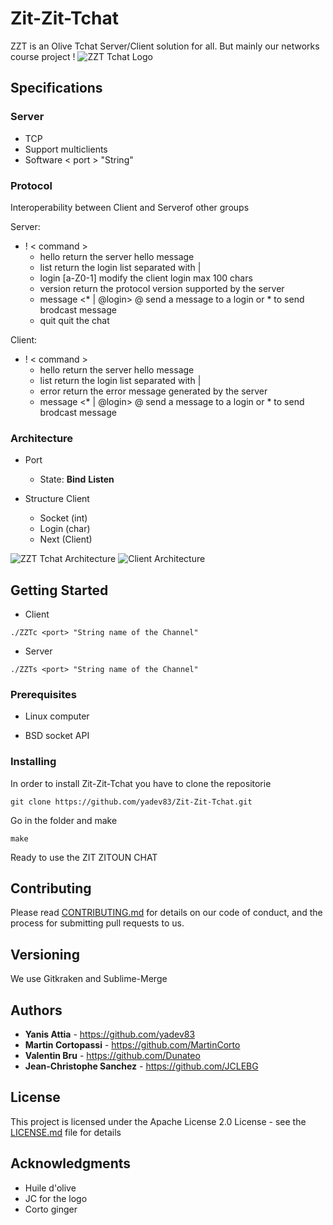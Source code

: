 
# Zit-Zit-Tchat

ZZT is an Olive Tchat Server/Client solution for all. 
But mainly our networks course project !
![ZZT Tchat Logo](images/zit-zit-photo.png?raw=true )
## Specifications 

### Server

* TCP
* Support multiclients
* Software < port > "String"

### Protocol

Interoperability between Client and Serverof other groups

Server:	

* ! < command > 
	* hello
		return the server hello message
	* list
		return the login list separated with |
	* login [a-Z0-1]
		modify the client login max 100 chars
	* version
		return the protocol version supported by the server
	* message <* | @login>
		@ send a message to a login or * to send brodcast message
	* quit
		quit the chat

Client:

* ! < command > 
	* hello
		return the server hello message
	* list
		return the login list separated with |
	* error
		return the error message generated by the server
	* message <* | @login>
		@ send a message to a login or * to send brodcast message

### Architecture

* Port 

	* State: **Bind** **Listen**

* Structure Client

	* Socket (int)
	* Login (char)
	* Next (Client)

![ZZT Tchat Architecture ](images/architecture_CS.png?raw=true "Client-Server Architecture")
![Client Architecture ](images/mindmap.png?raw=true "Client-Port Architecture ")
## Getting Started

* Client 

```
./ZZTc <port> "String name of the Channel"
```

* Server

```
./ZZTs <port> "String name of the Channel"
```

### Prerequisites

* Linux computer

* BSD socket API

### Installing

In order to install Zit-Zit-Tchat you have to clone the repositorie

```
git clone https://github.com/yadev83/Zit-Zit-Tchat.git
```

Go in the folder and make 

```
make
```

Ready to use the ZIT ZITOUN CHAT


## Contributing

Please read [CONTRIBUTING.md](https://gist.github.com/PurpleBooth/b24679402957c63ec426) for details on our code of conduct, and the process for submitting pull requests to us.

## Versioning

We use Gitkraken and Sublime-Merge

## Authors

* **Yanis Attia** - https://github.com/yadev83
* **Martin Cortopassi** - https://github.com/MartinCorto
* **Valentin Bru**  - https://github.com/Dunateo
* **Jean-Christophe Sanchez**  - https://github.com/JCLEBG

## License

This project is licensed under the Apache License 2.0 License - see the [LICENSE.md](LICENSE.md) file for details

## Acknowledgments

* Huile d'olive
* JC for the logo
* Corto ginger
